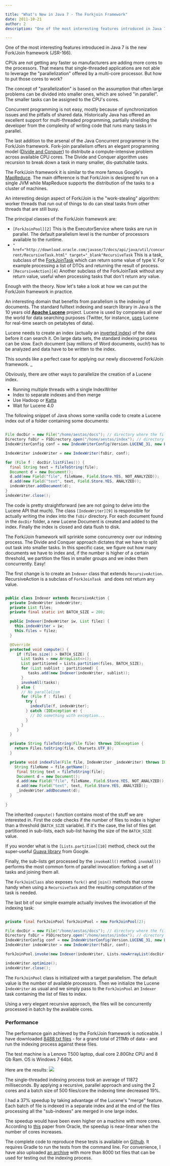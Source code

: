 ```yaml
---

title: "What's New in Java 7 - The Forkjoin Framework"
date: 2011-10-21
author: 2
description: "One of the most interesting features introduced in Java 7 is the new Fork/Join framework (JSR-166)."

---
```


One of the most interesting features introduced in Java 7 is the new Fork/Join framework (JSR-166).

CPUs are not getting any faster so manufacturers are adding more cores to the processors. That means that single-threaded applications are not able to leverage the "parallelization" offered by a multi-core processor. But how to put those cores to work?

The concept of "parallelization" is based on the assumption that often large problems can be divided into smaller ones, which are solved "in parallel". The smaller tasks can be assigned to the CPU's cores.

Concurrent programming is not easy, mostly because of synchronization issues and the pitfalls of shared data. Historically Java has offered an excellent support for multi-threaded programming, partially shielding the developer from the complexity of writing code that runs many tasks in parallel.

The last addition to the arsenal of the Java Concurrent programmer is the Fork/Join framework. Fork-join parallelism offers an elegant programming model ([Divide and Conquer][0]) to distribute a compute-intensive problem across available CPU cores. The Divide and Conquer algorithm uses recursion to break down a task in many smaller, dis-patchable tasks.

The Fork/Join framework it is similar to the more famous Google's [MapReduce][1]. The main difference is that Fork/Join is designed to run on a single JVM while MapReduce supports the distribution of the tasks to a cluster of machines.

An interesting design aspect of Fork/Join is the "work-stealing" algorithm: worker threads that run out of things to do can steal tasks from other threads that are still busy.

The principal classes of the Fork/Join framework are:
    
*   `[ForkJoinPool][2]` This is the ExecutorService where tasks are run in parallel. The default parallelism level is the number of processors available to the runtime.
*   `" href="http://download.oracle.com/javase/7/docs/api/java/util/concurrent/RecursiveTask.html" target="_blank"RecursiveTask` This is a task, subclass of the [ForkJoinTask][3] which can return some value of type V. For example processing a list of DTOs and returning the result of process.
*   `[RecursiveAction][4]` Another subclass of the ForkJoinTask without any return value, useful when processing tasks that don't return any value.
    
Enough with the theory. Now let's take a look at how we can put the Fork/Join framework in practice.

An interesting domain that benefits from parallelism is the indexing of documents. The standard fulltext indexing and search library in Java is the 10 years old **[Apache Lucene][5]** project. Lucene is used by companies all over the world for data searching purposes (Twitter, for instance, [uses][6] Lucene for real-time search on petabytes of data).

Lucene needs to create an index (actually an [inverted index][7]) of the data before it can search it. On large data sets, the standard indexing process can be slow. Each document (say millions of Word documents, ouch!) has to be analyzed and data have to be written to the index.

This sounds like a perfect case for applying our newly discovered Fork/Join framework.
_

Obviously, there are other ways to parallelize the creation of a Lucene index. 

*   Running multiple threads with a single IndexWriter
*   Index to separate indexes and then merge
*   Use Hadoop or [Katta][8]
*   Wait for Lucene 4.0

The following snippet of Java shows some vanilla code to create a Lucene index out of a folder containing some documents:

```java

File docDir = new File("/home/aestas/docs"); // directory where the files to index are located
Directory fsDir = FSDirectory.open("/home/aestas/index"); // directory where indexes are stored
IndexWriterConfig conf = new IndexWriterConfig(Version.LUCENE_31, new LimitTokenCountAnalyzer(new StandardAnalyzer(Version.LUCENE_31), 1000));

IndexWriter indexWriter = new IndexWriter(fsDir, conf);

for (File f : docDir.listFiles()) {
  final String text = fileToString(file);
  Document d = new Document();
  d.add(new Field("file", fileName, Field.Store.YES, NOT_ANALYZED));
  d.add(new Field("text", text, Field.Store.YES, ANALYZED));
  indexWriter.addDocument(d);
}
indexWriter.close();

```

The code is pretty straightforward (we are not going to delve into the Lucene API that much). The class `[IndexWriter][9]` is responsible for actually writing the index into the `fsDir` directory. For each document found in the `docDir` folder, a new Lucene Document is created and added to the index.
Finally the index is closed and data flush to disk.

The Fork/Join framework will sprinkle some concurrency over our indexing process. The Divide and Conquer approach dictates that we have to split out task into smaller tasks. In this specific case, we figure out how many documents we have to index and, if the number is higher of a certain threshold, we partition the files in smaller groups and we index them concurrently. Easy!

The first change is to create an `Indexer` class that extends `RecursiveAction`. RecursiveAction is a subclass of `ForkJoinTask ` and does not return any value.

```java

public class Indexer extends RecursiveAction {
  private IndexWriter indexWriter;
  private List files;
  private final static int BATCH_SIZE = 200;

  public Indexer(IndexWriter iw, List filez) {
    this.indexWriter = iw;
    this.files = filez;
  }

  @Override
  protected void compute() {
     if (files.size() > BATCH_SIZE) {
       List tasks = new ArrayList<>();
       List partitioned = Lists.partition(files, BATCH_SIZE);
       for (List sublist : partitioned) {
          tasks.add(new Indexer(indexWriter, sublist));
       }
       invokeAll(tasks);
     } else {
       // No parallelism
       for (File f : files) {
         try {
           indexFile(f, indexWriter);
         } catch (IOException e) {
           // DO something with exception...
         }
       }
     }
  }

  private String fileToString(File file) throws IOException {
    return Files.toString(file, Charsets.UTF_8);
  }

  private void indexFile(File file, IndexWriter _indexWriter) throws IOException {
    String fileName = file.getName();
     final String text = fileToString(file);
     Document d = new Document();
     d.add(new Field("file", fileName, Field.Store.YES, NOT_ANALYZED));
     d.add(new Field("text", text, Field.Store.YES, ANALYZED));
     _indexWriter.addDocument(d);
  }
  
}

```

The inherited `compute()` function contains most of the stuff we are interested in. First the code checks if the number of files to index is higher than a threshold (`BATCH_SIZE` variable). If it's the case, the list of files get partitioned in sub-lists, each sub-list having the size of the `BATCH_SIZE` value.

If you wonder what is the `[Lists.partition][10]` method, check out the super-useful [Guava library][11] from Google.

Finally, the sub-lists get processed by the `invokeAll()` method. `invokAll()` performs the most common form of parallel invocation: forking a set of tasks and joining them all.

The `ForkJoinClass` also exposes `fork()` and `join()` methods that come handy when using a `RecursiveTask` and the resulting computation of the task is needed.

The last bit of our simple example actually involves the invocation of the indexing task:

```java

private final ForkJoinPool forkJoinPool = new ForkJoinPool(2);

File docDir = new File("/home/aestas/docs"); // directory where the files to index are located
Directory fsDir = FSDirectory.open("/home/aestas/index"); // directory where indexes are stored
IndexWriterConfig conf = new IndexWriterConfig(Version.LUCENE_31, new LimitTokenCountAnalyzer(new StandardAnalyzer(Version.LUCENE_31), 1000));
IndexWriter indexWriter = new IndexWriter(fsDir, conf);

forkJoinPool.invoke(new Indexer(indexWriter, Lists.newArrayList(docDir.listFiles())));

indexWriter.optimize();
indexWriter.close();

```

The `ForkJoinPool` class is initialized with a target parallelism. The default value is the number of available processors. Then we initialize the Lucene `IndexWriter` as usual and we simply pass to the `ForkJoinPool` an `Indexer` task containing the list of files to index.

Using a very elegant recursive approach, the files will be concurrently processed in batch by the available cores.

### Performance

The performance gain achieved by the Fork/Join framework is noticeable. I have downloaded [8488 txt files][12] - for a grand total of 211Mb of data - and run the indexing process against these files.

The test machine is a Lenovo T500 laptop, dual core 2.80Ghz CPU and 8 Gb Ram. OS is Windows 7 64bit.

Here are the results:
[![](http://aetomation.aestasit.com/img/blog/2011/10/performances.jpg)][13]

The single-threaded indexing process took an average of 11872 milliseconds. By applying a recursive, parallel approach and using the 2 cores and a batch size of 500 files/core the indexing time decreased 19%.

I had a 37% speedup by taking advantage of the Lucene's "merge" feature. Each batch of file is indexed in a separate index and at the end of the files processing all the "sub-indexes" are merged in one large index.

The speedup would have been even higher on a machine with more cores. According to [this][14] paper from Oracle, the speedup is near-linear when the number of cores increases.

The complete code to reproduce these tests is available on [Github][15]. It requires Gradle to run the tests from the command line. For convenience, I have also uploaded [an archive][16] with more than 8000 txt files that can be used for testing out the indexing process.


[0]: http://en.wikipedia.org/wiki/Divide_and_conquer_algorithm "Divide and Conquer"
[1]: http://en.wikipedia.org/wiki/MapReduce "MapReduce"
[2]: http://download.oracle.com/javase/7/docs/api/java/util/concurrent/ForkJoinPool.html "ForkJoinPool"
[3]: http://download.oracle.com/javase/7/docs/api/java/util/concurrent/ForkJoinTask.html "ForkJoinTask"
[4]: http://download.oracle.com/javase/7/docs/api/java/util/concurrent/RecursiveAction.html "RecursiveAction"
[5]: http://lucene.apache.org/java/docs/index.html "Apache Lucene"
[6]: http://www.lucidimagination.com/devzone/events/video-realtime-search-lucene-presented-michael-busch-twitter "Twitter and Lucene"
[7]: http://en.wikipedia.org/wiki/Inverted_index "Inverted Index"
[8]: http://katta.sourceforge.net/ "Katta"
[9]: http://lucene.apache.org/java/3_4_0/api/core/org/apache/lucene/index/IndexWriter.html "IndexWriter"
[10]: http://guava-libraries.googlecode.com/svn/trunk/javadoc/com/google/common/collect/Lists.html#partition%28java.util.List,%20int%29 "Lists.partition"
[11]: http://code.google.com/p/guava-libraries/ "Guava Libraries"
[12]: http://textfiles.com/ "textfiles.com"
[13]: http://aetomation.aestasit.com/img/blog/2011/10/performances.jpg
[14]: http://www.oracle.com/technetwork/articles/java/fork-join-422606.html "Fork and Join: Java Can Excel at Painless Parallel Programming Too!"
[15]: https://github.com/aestasit/ForkJoinExample "Github"
[16]: http://aestasit.com/files/txt_files.rar "TXT Files archive"
